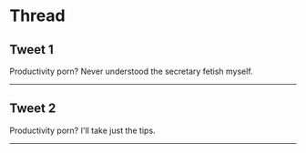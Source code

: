 # Thread

## Tweet 1

Productivity porn? Never understood the secretary fetish myself.

---

## Tweet 2

Productivity porn? I'll take just the tips.

---


